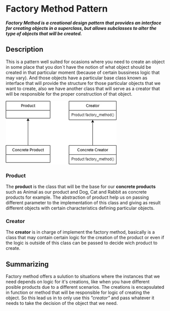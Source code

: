 # Factory Method Pattern

**_Factory Method is a creational design pattern that provides an interface for creating objects in a superclass, but allows subclasses to alter the type of objects that will be created._**

## Description
This is a pattern well suited for ocasions where you need to create an object in some place that you don´t have the notion of what object should be created in that particular moment (because of certain bussiness logic that may vary). And those objects have a particular base class known as interface that will provide the structure for those particular objects that we want to create, also we have another class that will serve as a creator that will be responsible for the proper construction of that object.

![Factory UML](factory_method_base.jpg "Factory Method Diagram")



### Product
The **product** is the class that will be the base for our **concrete products** such as Animal as our product and Dog, Cat and Rabbit as concrete products for example.
The abstraction of product help us on passing different parameter to the implementation of this class and giving as result different objects with certain characteristics defining particular objects.

### Creator
The **creator** is in charge of implement the factory method, basically is a class that may contain certain logic for the creation of the product or even if the logic is outside of this class can be passed to decide wich product to create.

## Summarizing
Factory method offers a sulution to situations where the instances that we need depends on logic for it's creations, like when you have different posible products due to a different scenarios. 
The creations is encapsulated in function or method that will be responsible for logic of creating the object. So this lead us in to only use this _"creator"_ and pass whatever it needs to take the decision of the object that we need.

